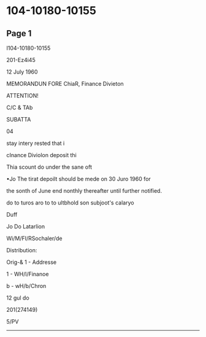 # 104-10180-10155

## Page 1

I104-10180-10155

201-Ez4i45

12 July 1960

MEMORANDUN FORE ChiaR, Finance Divieton

ATTENTION!

C/C & TAb

SUBATTA

04

stay intery rested that i

cInance Diviolon deposit thi

Thia scount do under the sane oft

•Jo The tirat depoilt should be mede on 30 Juro 1960 for

the sonth of June end nonthly thereafter until further notified.

do to turos aro to to ultbhold son subjoot's calaryo

Duff

Jo Do Latarlion

Wi/M/FI/RSochaler/de

Distribution:

Orig-& 1 - Addresse

1 - WH/l/Finanoe

b - wH/b/Chron

12 gul do

201(274149)

5/PV

---

